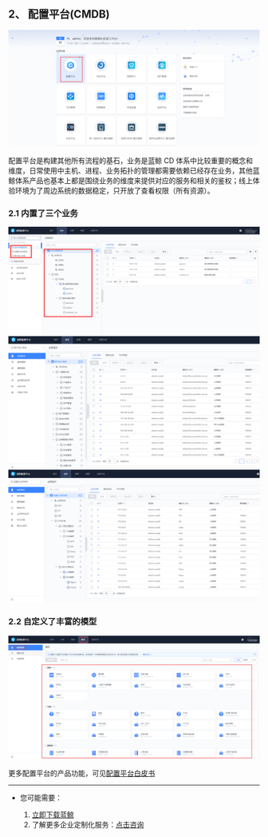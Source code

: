 ## 2、 配置平台(CMDB)

![](./assets/2022-02-18-17-47-02.png)

配置平台是构建其他所有流程的基石，业务是蓝鲸 CD 体系中比较重要的概念和维度，日常使用中主机、进程、业务拓扑的管理都需要依赖已经存在业务，其他蓝鲸体系产品也基本上都是围绕业务的维度来提供对应的服务和相关的鉴权；线上体验环境为了周边系统的数据稳定，只开放了查看权限（所有资源）。

### 2.1 内置了三个业务

![](./assets/2022-02-18-17-47-12.png)
![](./assets/2022-02-18-17-47-17.png)
![](./assets/2022-02-18-17-47-23.png)

### 2.2 自定义了丰富的模型

![](./assets/2022-02-18-17-47-31.png)

更多配置平台的产品功能，可见[配置平台白皮书](https://bk.tencent.com/docs/document/6.0/152/6962)

---

- 您可能需要：

    1. [立即下载蓝鲸](https://bk.tencent.com/download/)
    2. 了解更多企业定制化服务：[点击咨询](https://bk.tencent.com/applyinfo/ee/)